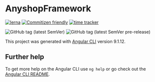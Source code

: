# AnyshopFramework

[![lerna](https://img.shields.io/badge/maintained%20with-lerna-cc00ff.svg)](https://lerna.js.org/)
[![Commitizen friendly](https://img.shields.io/badge/commitizen-friendly-brightgreen.svg)](http://commitizen.github.io/cz-cli/)
[![time tracker](https://wakatime.com/badge/github/alazes/anyshop-framework.svg)](https://wakatime.com/badge/github/alazes/anyshop-framework)

![GitHub tag (latest SemVer)](https://img.shields.io/github/v/tag/alazes/anyshop-framework?sort=semver)
![GitHub tag (latest SemVer pre-release)](https://img.shields.io/github/v/tag/alazes/anyshop-framework?include_prereleases&sort=semver)

This project was generated with [Angular CLI](https://github.com/angular/angular-cli) version 9.1.12.


## Further help

To get more help on the Angular CLI use `ng help` or go check out the [Angular CLI README](https://github.com/angular/angular-cli/blob/master/README.md).
